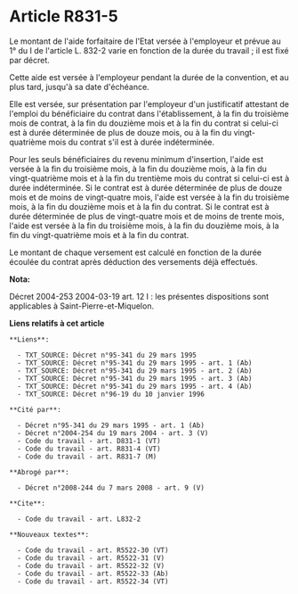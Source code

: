 # Article R831-5

Le montant de l'aide forfaitaire de l'Etat versée à l'employeur et prévue au 1° du I de l'article L. 832-2 varie en fonction
de la durée du travail ; il est fixé par décret.

Cette aide est versée à l'employeur pendant la durée de la convention, et au plus tard, jusqu'à sa date d'échéance.

Elle est versée, sur présentation par l'employeur d'un justificatif attestant de l'emploi du bénéficiaire du contrat dans
l'établissement, à la fin du troisième mois de contrat, à la fin du douzième mois et à la fin du contrat si celui-ci est à
durée déterminée de plus de douze mois, ou à la fin du vingt-quatrième mois du contrat s'il est à durée indéterminée.

Pour les seuls bénéficiaires du revenu minimum d'insertion, l'aide est versée à la fin du troisième mois, à la fin du
douzième mois, à la fin du vingt-quatrième mois et à la fin du trentième mois du contrat si celui-ci est à durée
indéterminée. Si le contrat est à durée déterminée de plus de douze mois et de moins de vingt-quatre mois, l'aide est versée
à la fin du troisième mois, à la fin du douzième mois et à la fin du contrat. Si le contrat est à durée déterminée de plus de
vingt-quatre mois et de moins de trente mois, l'aide est versée à la fin du troisième mois, à la fin du douzième mois, à la
fin du vingt-quatrième mois et à la fin du contrat.

Le montant de chaque versement est calculé en fonction de la durée écoulée du contrat après déduction des versements déjà
effectués.

**Nota:**

Décret 2004-253 2004-03-19 art. 12 I : les présentes dispositions sont applicables à Saint-Pierre-et-Miquelon.

**Liens relatifs à cet article**

	**Liens**:

	  - TXT_SOURCE: Décret n°95-341 du 29 mars 1995
	  - TXT_SOURCE: Décret n°95-341 du 29 mars 1995 - art. 1 (Ab)
	  - TXT_SOURCE: Décret n°95-341 du 29 mars 1995 - art. 2 (Ab)
	  - TXT_SOURCE: Décret n°95-341 du 29 mars 1995 - art. 3 (Ab)
	  - TXT_SOURCE: Décret n°95-341 du 29 mars 1995 - art. 4 (Ab)
	  - TXT_SOURCE: Décret n°96-19 du 10 janvier 1996

	**Cité par**:

	  - Décret n°95-341 du 29 mars 1995 - art. 1 (Ab)
	  - Décret n°2004-254 du 19 mars 2004 - art. 3 (V)
	  - Code du travail - art. D831-1 (VT)
	  - Code du travail - art. R831-4 (VT)
	  - Code du travail - art. R831-7 (M)

	**Abrogé par**:

	  - Décret n°2008-244 du 7 mars 2008 - art. 9 (V)

	**Cite**:

	  - Code du travail - art. L832-2

	**Nouveaux textes**:

	  - Code du travail - art. R5522-30 (VT)
	  - Code du travail - art. R5522-31 (V)
	  - Code du travail - art. R5522-32 (V)
	  - Code du travail - art. R5522-33 (Ab)
	  - Code du travail - art. R5522-34 (VT)
